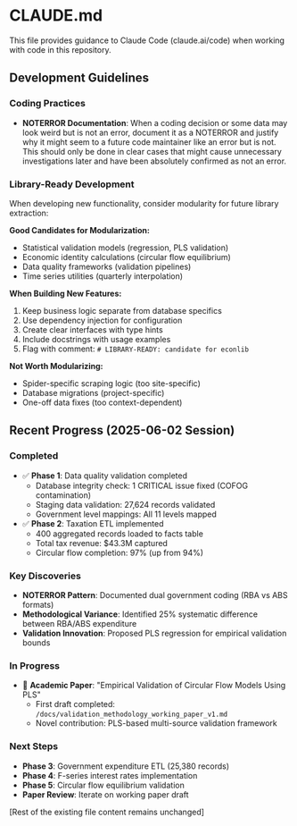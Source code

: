 # CLAUDE.md

This file provides guidance to Claude Code (claude.ai/code) when working with code in this repository.

## Development Guidelines

### Coding Practices

- **NOTERROR Documentation**: When a coding decision or some data may look weird but is not an error, document it as a NOTERROR and justify why it might seem to a future code maintainer like an error but is not. This should only be done in clear cases that might cause unnecessary investigations later and have been absolutely confirmed as not an error.

### Library-Ready Development

When developing new functionality, consider modularity for future library extraction:

**Good Candidates for Modularization:**
- Statistical validation models (regression, PLS validation)
- Economic identity calculations (circular flow equilibrium)
- Data quality frameworks (validation pipelines)
- Time series utilities (quarterly interpolation)

**When Building New Features:**
1. Keep business logic separate from database specifics
2. Use dependency injection for configuration
3. Create clear interfaces with type hints
4. Include docstrings with usage examples
5. Flag with comment: `# LIBRARY-READY: candidate for econlib`

**Not Worth Modularizing:**
- Spider-specific scraping logic (too site-specific)
- Database migrations (project-specific)
- One-off data fixes (too context-dependent)

## Recent Progress (2025-06-02 Session)

### Completed
- ✅ **Phase 1**: Data quality validation completed
  - Database integrity check: 1 CRITICAL issue fixed (COFOG contamination)
  - Staging data validation: 27,624 records validated
  - Government level mappings: All 11 levels mapped
- ✅ **Phase 2**: Taxation ETL implemented
  - 400 aggregated records loaded to facts table
  - Total tax revenue: $43.3M captured
  - Circular flow completion: 97% (up from 94%)

### Key Discoveries
- **NOTERROR Pattern**: Documented dual government coding (RBA vs ABS formats)
- **Methodological Variance**: Identified 25% systematic difference between RBA/ABS expenditure
- **Validation Innovation**: Proposed PLS regression for empirical validation bounds

### In Progress
- 📝 **Academic Paper**: "Empirical Validation of Circular Flow Models Using PLS"
  - First draft completed: `/docs/validation_methodology_working_paper_v1.md`
  - Novel contribution: PLS-based multi-source validation framework

### Next Steps
- **Phase 3**: Government expenditure ETL (25,380 records)
- **Phase 4**: F-series interest rates implementation
- **Phase 5**: Circular flow equilibrium validation
- **Paper Review**: Iterate on working paper draft

[Rest of the existing file content remains unchanged]